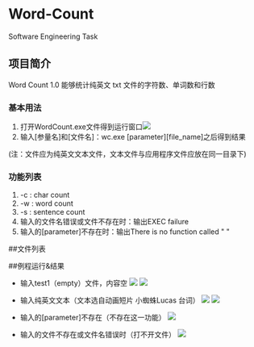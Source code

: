 # Word-Count
Software Engineering Task

## 项目简介

Word Count 1.0 能够统计纯英文 txt 文件的字符数、单词数和行数

### 基本用法
 1. 打开WordCount.exe文件得到运行窗口![](https://i.imgur.com/0dX4HNk.png)
 2. 输入[参量名]和[文件名]：wc.exe [parameter][file_name]之后得到结果
 
(注：文件应为纯英文文本文件，文本文件与应用程序文件应放在同一目录下)
### 功能列表
1. -c : char count
2. -w : word count
3. -s : sentence count
4. 输入的文件名错误或文件不存在时：输出EXEC failure
5. 输入的[parameter]不存在时：输出There is no function called "   "

##文件列表

##例程运行&结果



- 输入test1（empty）文件，内容空
![](https://i.imgur.com/lBMivyH.png)
![](https://i.imgur.com/q7HOLD4.png)

- 输入纯英文文本（文本选自动画短片 小蜘蛛Lucas 台词）
![](https://i.imgur.com/P6ZtpEx.png)
![](https://i.imgur.com/VL0ej7C.png)
- 输入的[parameter]不存在（不存在这一功能）
![](https://i.imgur.com/CXDj9Vh.png)

- 输入的文件不存在或文件名错误时（打不开文件）
![](https://i.imgur.com/EoFTxc0.png)